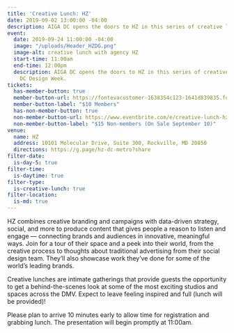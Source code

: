```yaml
---
title: 'Creative Lunch: HZ'
date: 2019-09-02 13:00:00 -04:00
description: AIGA DC opens the doors to HZ in this series of creative lunches during DC Design Week.
event:
  date: 2019-09-24 11:00:00 -04:00
  image: "/uploads/Header_HZDG.png"
  image-alt: creative lunch with agency HZ
  start-time: 11:00am
  end-time: 12:00pm
  description: AIGA DC opens the doors to HZ in this series of creative lunches during
    DC Design Week.
tickets:
  has-member-button: true
  member-button-url: https://fontevacustomer-1638354c123-1641d839835.force.com/services/oauth2/authorize?client_id=3MVG9nthuDc9owbcOq7_07W.HriOQQPWTbMkrpOla.ajDQlTHf4_uby_mhwylcX.mJBU2O2SppTiZMS0J_HJd&response_type=code&redirect_uri=https://ikit.aiga.org/ikit_national_util/ikit-national-util-sso-redirect/&state=https%3A%2F%2Fdc.aiga.org%2Fevent%2Fcreative-lunch-hzdg%2F%3Fredirect_source%3Deventbrite_register
  member-button-label: "$10 Members"
  has-non-member-button: true
  non-member-button-url: https://www.eventbrite.com/e/creative-lunch-hz-tickets-71293790647
  non-member-button-label: "$15 Non-members (On Sale September 10)"
venue:
  name: HZ
  address: 10101 Molecular Drive, Suite 300, Rockville, MD 20850
  directions: https://g.page/hz-dc-metro?share
filter-date:
  is-day-5: true
filter-time:
  is-daytime: true
filter-type:
  is-creative-lunch: true
filter-location:
  is-md: true
---
```


HZ combines creative branding and campaigns with data-driven strategy, social, and more to produce content that gives people a reason to listen and engage — connecting brands and audiences in innovative, meaningful ways. Join for a tour of their space and a peek into their world, from the creative process to thoughts about traditional advertising from their social design team. They’ll also showcase work they’ve done for some of the world’s leading brands.

Creative lunches are intimate gatherings that provide guests the opportunity to get a behind-the-scenes look at some of the most exciting studios and spaces across the DMV. Expect to leave feeling inspired and full (lunch will be provided)!

Please plan to arrive 10 minutes early to allow time for registration and grabbing lunch. The presentation will begin promptly at 11:00am.
